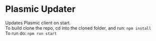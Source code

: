 # Plasmic Updater
Updates Plasmic client on start.
<br>
To build clone the repo, cd into the cloned folder, and run: `npm install`
<br>
To run do: `npm run start`
